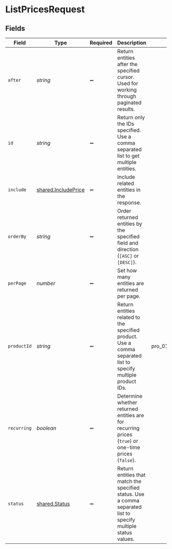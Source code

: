 # ListPricesRequest


## Fields

| Field                                                                                                          | Type                                                                                                           | Required                                                                                                       | Description                                                                                                    | Example                                                                                                        |
| -------------------------------------------------------------------------------------------------------------- | -------------------------------------------------------------------------------------------------------------- | -------------------------------------------------------------------------------------------------------------- | -------------------------------------------------------------------------------------------------------------- | -------------------------------------------------------------------------------------------------------------- |
| `after`                                                                                                        | *string*                                                                                                       | :heavy_minus_sign:                                                                                             | Return entities after the specified cursor. Used for working through paginated results.                        |                                                                                                                |
| `id`                                                                                                           | *string*                                                                                                       | :heavy_minus_sign:                                                                                             | Return only the IDs specified. Use a comma separated list to get multiple entities.                            |                                                                                                                |
| `include`                                                                                                      | [shared.IncludePrice](../../models/shared/includeprice.md)                                                     | :heavy_minus_sign:                                                                                             | Include related entities in the response.                                                                      |                                                                                                                |
| `orderBy`                                                                                                      | *string*                                                                                                       | :heavy_minus_sign:                                                                                             | Order returned entities by the specified field and direction (`[ASC]` or `[DESC]`).                            |                                                                                                                |
| `perPage`                                                                                                      | *number*                                                                                                       | :heavy_minus_sign:                                                                                             | Set how many entities are returned per page.                                                                   |                                                                                                                |
| `productId`                                                                                                    | *string*                                                                                                       | :heavy_minus_sign:                                                                                             | Return entities related to the specified product. Use a comma separated list to specify multiple product IDs.  | pro_01gsz4vmqbjk3x4vvtafffd540                                                                                 |
| `recurring`                                                                                                    | *boolean*                                                                                                      | :heavy_minus_sign:                                                                                             | Determine whether returned entities are for recurring prices (`true`) or one-time prices (`false`).            |                                                                                                                |
| `status`                                                                                                       | [shared.Status](../../models/shared/status.md)                                                                 | :heavy_minus_sign:                                                                                             | Return entities that match the specified status. Use a comma separated list to specify multiple status values. |                                                                                                                |
